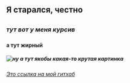 ## Я старался, честно <h2>
### *тут вот у меня курсив*<h3>
#### **а тут жирный**<h4>
##### ![ну а тут якобы какая-то крутая картинка](https://netcraftsmen.com/wp-content/uploads/2017/09/shutterstock_114252466.jpg)<h5>
###### [Это ссылка на мой гитхаб](https://github.com/NikolasRain)<h6>